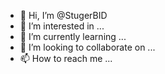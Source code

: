 - 👋 Hi, I’m @StugerBID
- 👀 I’m interested in ...
- 🌱 I’m currently learning ...
- 💞️ I’m looking to collaborate on ...
- 📫 How to reach me ...

<!---
StugerBID/StugerBID is a ✨ special ✨ repository because its `README.md` (this file) appears on your GitHub profile.
You can click the Preview link to take a look at your changes.
--->
